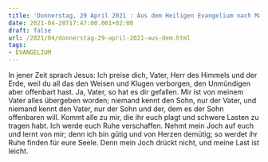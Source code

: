 ```yaml
---
title: 'Donnerstag, 29 April 2021 : Aus dem Heiligen Evangelium nach Matthäus - Mt 11,25-30.'
date: 2021-04-28T17:47:00.001+02:00
draft: false
url: /2021/04/donnerstag-29-april-2021-aus-dem.html
tags: 
- EVANGELIUM
---
```


In jener Zeit sprach Jesus: Ich preise dich, Vater, Herr des Himmels und der Erde, weil du all das den Weisen und Klugen verborgen, den Unmündigen aber offenbart hast. Ja, Vater, so hat es dir gefallen. Mir ist von meinem Vater alles übergeben worden; niemand kennt den Sohn, nur der Vater, und niemand kennt den Vater, nur der Sohn und der, dem es der Sohn offenbaren will. Kommt alle zu mir, die ihr euch plagt und schwere Lasten zu tragen habt. Ich werde euch Ruhe verschaffen. Nehmt mein Joch auf euch und lernt von mir; denn ich bin gütig und von Herzen demütig; so werdet ihr Ruhe finden für eure Seele. Denn mein Joch drückt nicht, und meine Last ist leicht.